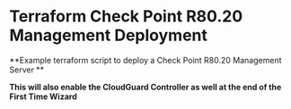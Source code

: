 # Terraform Check Point R80.20 Management Deployment
**Example terraform script to deploy a Check Point R80.20 Management Server **

**This will also enable the CloudGuard Controller as well at the end of the First Time Wizard**
